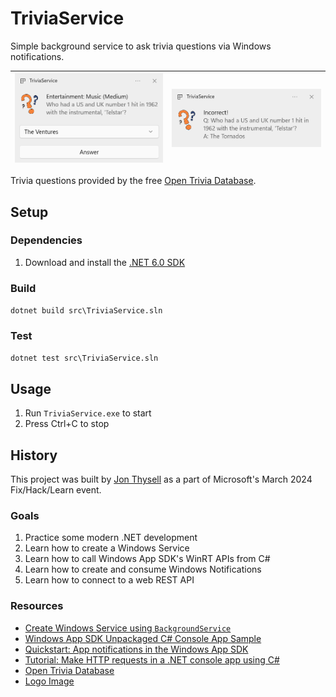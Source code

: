 # TriviaService

Simple background service to ask trivia questions via Windows notifications.


| ![Screenshot 1](./.github/screenshot1.png) | ![Screenshot 2](./.github/screenshot2.png) |
|:--:|:--:|

Trivia questions provided by the free [Open Trivia Database](https://opentdb.com/).

## Setup

### Dependencies
1. Download and install the [.NET 6.0 SDK](https://dotnet.microsoft.com/en-us/download/dotnet/6.0)

### Build

`dotnet build src\TriviaService.sln`

### Test

`dotnet test src\TriviaService.sln`

## Usage

1. Run `TriviaService.exe` to start
2. Press Ctrl+C to stop

## History

This project was built by [Jon Thysell](mailto://jthysell@microsoft.com) as a part of Microsoft's March 2024 Fix/Hack/Learn event.

### Goals

1. Practice some modern .NET development
2. Learn how to create a Windows Service
3. Learn how to call Windows App SDK's WinRT APIs from C#
4. Learn how to create and consume Windows Notifications
5. Learn how to connect to a web REST API

### Resources

* [Create Windows Service using `BackgroundService`](https://learn.microsoft.com/en-us/dotnet/core/extensions/windows-service)
* [Windows App SDK Unpackaged C# Console App Sample](https://github.com/microsoft/WindowsAppSDK-Samples/tree/main/Samples/Unpackaged/cs-console-unpackaged)
* [Quickstart: App notifications in the Windows App SDK](https://learn.microsoft.com/en-us/windows/apps/windows-app-sdk/notifications/app-notifications/app-notifications-quickstart?tabs=cs)
* [Tutorial: Make HTTP requests in a .NET console app using C#](https://learn.microsoft.com/en-us/dotnet/csharp/tutorials/console-webapiclient)
* [Open Trivia Database](https://opentdb.com/)
* [Logo Image](https://www.hiclipart.com/free-transparent-background-png-clipart-mthiw)
